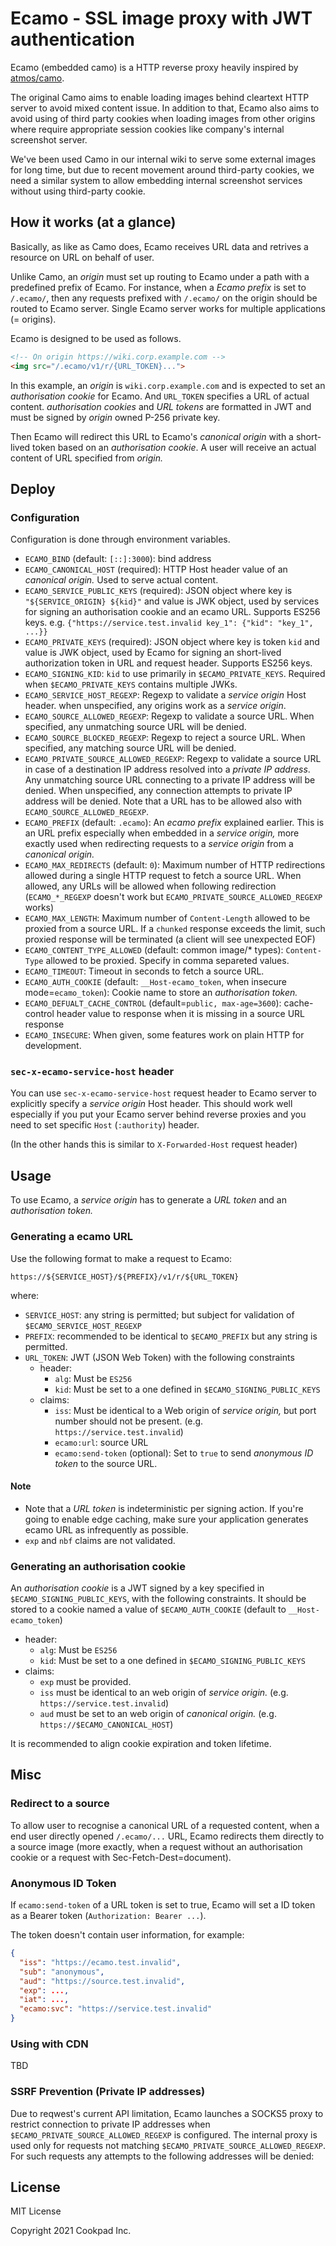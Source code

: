 # Ecamo - SSL image proxy with JWT authentication

Ecamo (embedded camo) is a HTTP reverse proxy heavily inspired by [atmos/camo](https://github.com/atmos/camo).

The original Camo aims to enable loading images behind cleartext HTTP server to avoid mixed content issue. In addition to that, Ecamo also aims to avoid using of third party cookies when loading images from other origins where require appropriate session cookies like company's internal screenshot server.

We've been used Camo in our internal wiki to serve some external images for long time, but due to recent movement around third-party cookies, we need a similar system to allow embedding internal screenshot services without using third-party cookie.

## How it works (at a glance)

Basically, as like as Camo does, Ecamo receives URL data and retrives a resource on URL on behalf of user.

Unlike Camo, an _origin_ must set up routing to Ecamo under a path with a predefined prefix of Ecamo. For instance, when a _Ecamo prefix_ is set to `/.ecamo/`, then any requests prefixed with `/.ecamo/` on the origin should be routed to Ecamo server. Single Ecamo server works for multiple applications (= origins).

Ecamo is designed to be used as follows.

```html
<!-- On origin https://wiki.corp.example.com -->
<img src="/.ecamo/v1/r/{URL_TOKEN}...">
```

In this example, an _origin_ is `wiki.corp.example.com` and is expected to set an _authorisation cookie_ for Ecamo. And `URL_TOKEN` specifies a URL of actual content. _authorisation cookies_ and _URL tokens_ are formatted in JWT and must be signed by _origin_ owned P-256 private key.

Then Ecamo will redirect this URL to Ecamo's _canonical origin_ with a short-lived token based on an _authorisation cookie_. A user will receive an actual content of URL specified from _origin._

## Deploy

### Configuration

Configuration is done through environment variables.

- `ECAMO_BIND` (default: `[::]:3000`): bind address
- `ECAMO_CANONICAL_HOST` (required): HTTP Host header value of an _canonical origin._ Used to serve actual content.
- `ECAMO_SERVICE_PUBLIC_KEYS` (required): JSON object where key is `"${SERVICE_ORIGIN} ${kid}"` and value is JWK object, used by services for signing an authorisation cookie and an ecamo URL. Supports ES256 keys. e.g. `{"https://service.test.invalid key_1": {"kid": "key_1", ...}}`
- `ECAMO_PRIVATE_KEYS` (required): JSON object where key is token `kid` and value is JWK object, used by Ecamo for signing an short-lived authorization token in URL and request header. Supports ES256 keys. 
- `ECAMO_SIGNING_KID`: `kid` to use primarily in `$ECAMO_PRIVATE_KEYS`. Required when `$ECAMO_PRIVATE_KEYS` contains multiple JWKs.
- `ECAMO_SERVICE_HOST_REGEXP`: Regexp to validate a _service origin_ Host header. when unspecified, any origins work as a _service origin_.
- `ECAMO_SOURCE_ALLOWED_REGEXP`: Regexp to validate a source URL. When specified, any unmatching source URL will be denied.
- `ECAMO_SOURCE_BLOCKED_REGEXP`: Regexp to reject a source URL. When specified, any matching source URL will be denied.
- `ECAMO_PRIVATE_SOURCE_ALLOWED_REGEXP`: Regexp to validate a source URL in case of a destination IP address resolved into a _private IP address_. Any unmatching source URL connecting to a private IP address will be denied. When unspecified, any connection attempts to private IP address will be denied. Note that a URL has to be allowed also with `ECAMO_SOURCE_ALLOWED_REGEXP`.
- `ECAMO_PREFIX` (default: `.ecamo`): An _ecamo prefix_ explained earlier. This is an URL prefix especially when embedded in a _service origin,_ more exactly used when redirecting requests to a _service origin_ from a _canonical origin._
- `ECAMO_MAX_REDIRECTS` (default: `0`): Maximum number of HTTP redirections allowed during a single HTTP request to fetch a source URL. When allowed, any URLs will be allowed when following redirection (`ECAMO_*_REGEXP` doesn't work but `ECAMO_PRIVATE_SOURCE_ALLOWED_REGEXP` works)
- `ECAMO_MAX_LENGTH`: Maximum number of `Content-Length` allowed to be proxied from a source URL. If a `chunked` response exceeds the limit, such proxied response will be terminated (a client will see unexpected EOF)
- `ECAMO_CONTENT_TYPE_ALLOWED` (default: common image/* types): `Content-Type` allowed to be proxied. Specify in comma separeted values.
- `ECAMO_TIMEOUT`: Timeout in seconds to fetch a source URL.
- `ECAMO_AUTH_COOKIE` (default: `__Host-ecamo_token`, when insecure mode=`ecamo_token`): Cookie name to store an _authorisation token._
- `ECAMO_DEFUALT_CACHE_CONTROL` (default=`public, max-age=3600`): cache-control header value to response when it is missing in a source URL response
- `ECAMO_INSECURE`: When given, some features work on plain HTTP for development.

### `sec-x-ecamo-service-host` header

You can use `sec-x-ecamo-service-host` request header to Ecamo server to explicitly specify a _service origin_ Host header. This should work well especially if you put your Ecamo server behind reverse proxies and you need to set specific `Host` (`:authority`) header.

(In the other hands this is similar to `X-Forwarded-Host` request header)

## Usage

To use Ecamo, a _service origin_ has to generate a _URL token_ and an _authorisation token._

### Generating a ecamo URL

Use the following format to make a request to Ecamo:

`https://${SERVICE_HOST}/${PREFIX}/v1/r/${URL_TOKEN}`

where:

- `SERVICE_HOST`: any string is permitted; but subject for validation of `$ECAMO_SERVICE_HOST_REGEXP`
- `PREFIX`: recommended to be identical to `$ECAMO_PREFIX` but any string is permitted.
- `URL_TOKEN`: JWT (JSON Web Token) with the following constraints
  - header:
    - `alg`: Must be `ES256`
    - `kid`: Must be set to a one defined in `$ECAMO_SIGNING_PUBLIC_KEYS`
  - claims:
    - `iss`: Must be identical to a Web origin of _service origin,_ but port number should not be present. (e.g. `https://service.test.invalid`)
    - `ecamo:url`: source URL
    - `ecamo:send-token` (optional): Set to `true` to send _anonymous ID token_ to the source URL.

#### Note

- Note that a _URL token_ is indeterministic per signing action. If you're going to enable edge caching, make sure your application generates ecamo URL as infrequently as possible.
- `exp` and `nbf` claims are not validated.

### Generating an authorisation cookie

An _authorisation cookie_ is a JWT signed by a key specified in `$ECAMO_SIGNING_PUBLIC_KEYS`, with the following constraints. It should be stored to a cookie named a value of `$ECAMO_AUTH_COOKIE` (default to `__Host-ecamo_token`)

- header:
  - `alg`: Must be `ES256`
  - `kid`: Must be set to a one defined in `$ECAMO_SIGNING_PUBLIC_KEYS`
- claims:
  - `exp` must be provided.
  - `iss` must be identical to an web origin of _service origin._ (e.g. `https://service.test.invalid`)
  - `aud` must be set to an web origin of _canonical origin._ (e.g. `https://$ECAMO_CANONICAL_HOST`)

It is recommended to align cookie expiration and token lifetime.

## Misc

### Redirect to a source

To allow user to recognise a canonical URL of a requested content, when a end user directly opened `/.ecamo/...` URL, Ecamo redirects them directly to a source image (more exactly, when a request without an authorisation cookie or a request with Sec-Fetch-Dest=document).

### Anonymous ID Token

If `ecamo:send-token` of a URL token is set to true, Ecamo will set a ID token as a Bearer token (`Authorization: Bearer ...`).

The token doesn't contain user information, for example:

```json
{
  "iss": "https://ecamo.test.invalid",
  "sub": "anonymous",
  "aud": "https://source.test.invalid",
  "exp": ...,
  "iat": ...,
  "ecamo:svc": "https://service.test.invalid"
}
```

### Using with CDN

TBD

### SSRF Prevention (Private IP addresses)

Due to reqwest's current API limitation, Ecamo launches a SOCKS5 proxy to restrict connection to private IP addresses when `$ECAMO_PRIVATE_SOURCE_ALLOWED_REGEXP` is configured. The internal proxy is used only for requests not matching `$ECAMO_PRIVATE_SOURCE_ALLOWED_REGEXP`. For such requests any attempts to the following addresses will be denied:

## License

MIT License

Copyright 2021 Cookpad Inc.
